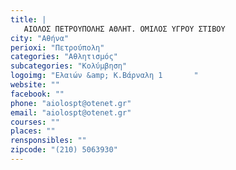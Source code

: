 ```yaml
---
title: |
   ΑΙΟΛΟΣ ΠΕΤΡΟΥΠΟΛΗΣ ΑΘΛΗΤ. ΟΜΙΛΟΣ ΥΓΡΟΥ ΣΤΙΒΟΥ
city: "Αθήνα"
perioxi: "Πετρούπολη"
categories: "Αθλητισμός"
subcategories: "Κολύμβηση"
logoimg: "Ελαιών &amp; Κ.Βάρναλη 1       "
website: ""
facebook: ""
phone: "aiolospt@otenet.gr"
email: "aiolospt@otenet.gr"
courses: ""
places: ""
rensponsibles: ""
zipcode: "(210) 5063930"
---
```




